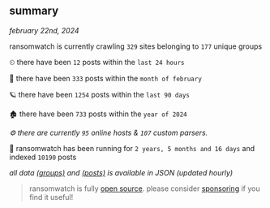 
## summary
_february 22nd, 2024_

ransomwatch is currently crawling `329` sites belonging to `177` unique groups

⏲ there have been `12` posts within the `last 24 hours`

🦈 there have been `333` posts within the `month of february`

🪐 there have been `1254` posts within the `last 90 days`

🏚 there have been `733` posts within the `year of 2024`

_⚙️ there are currently `95` online hosts & `107` custom parsers._

🦕 ransomwatch has been running for `2 years, 5 months and 16 days` and indexed `10190` posts

_all data  [(groups)](http://ransomwhat.telemetry.ltd/groups) and [(posts)](http://ransomwhat.telemetry.ltd/posts) is available in JSON (updated hourly)_

> ransomwatch is fully [open source](https://github.com/joshhighet/ransomwatch#ransomwatch--). please consider [sponsoring](https://github.com/sponsors/joshhighet) if you find it useful!
